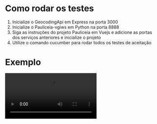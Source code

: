 # Como rodar os testes

1. Inicialize o GeocodingApi em Express na porta 3000
2. Inicialize o Pauliceia-vgiws em Python na porta 8888
3. Siga as instruções do projeto Pauliceia em Vuejs e adicione as portas dos serviços anteriores e inicialize o projeto
4. Utilize o comando cucumber para rodar todos os testes de aceitação

# Exemplo
![Vídeo executando os testes](./media/gravacao_mais_teste.mp4)